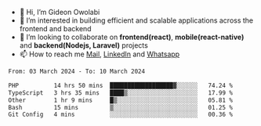 - 👋 Hi, I’m Gideon Owolabi
- 👀 I’m interested in building efficient and scalable applications across the frontend and backend
- 💞️ I’m looking to collaborate on <b>frontend(react)</b>, <b>mobile(react-native)</b> and <b>backend(Nodejs, Laravel)</b> projects
- 📫 How to reach me <a href="mailto:gideoniyin2021@gmail.com">Mail</a>, <a href="https://www.linkedin.com/in/gideon-owolabi-9b667a232/">LinkedIn</a> and <a href="https://wa.me/2348055377085">Whatsapp</a>

<!---
gude1/gude1 is a ✨ special ✨ repository because its `README.md` (this file) appears on your GitHub profile.
You can click the Preview link to take a look at your changes.
--->

<!--START_SECTION:waka-->

```txt
From: 03 March 2024 - To: 10 March 2024

PHP          14 hrs 50 mins  ██████████████████▓░░░░░░   74.24 %
TypeScript   3 hrs 35 mins   ████▒░░░░░░░░░░░░░░░░░░░░   17.99 %
Other        1 hr 9 mins     █▒░░░░░░░░░░░░░░░░░░░░░░░   05.81 %
Bash         15 mins         ▒░░░░░░░░░░░░░░░░░░░░░░░░   01.25 %
Git Config   4 mins          ░░░░░░░░░░░░░░░░░░░░░░░░░   00.36 %
```

<!--END_SECTION:waka-->
